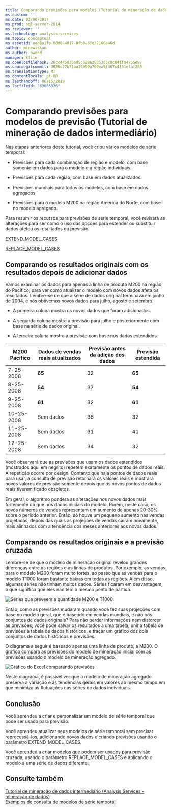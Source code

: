 ```yaml
---
title: Comparando previsões para modelos (Tutorial de mineração de dados intermediário) de previsão | Microsoft Docs
ms.custom: ''
ms.date: 03/06/2017
ms.prod: sql-server-2014
ms.reviewer: ''
ms.technology: analysis-services
ms.topic: conceptual
ms.assetid: ead8a1fe-60d8-4017-8fb8-6fe32168e46d
author: minewiskan
ms.author: owend
manager: kfile
ms.openlocfilehash: 26cc445d3bad5c628628353d5c0c84ffa4755e97
ms.sourcegitcommit: 3026c22b7fba19059a769ea5f367c4f51efaf286
ms.translationtype: MT
ms.contentlocale: pt-BR
ms.lasthandoff: 06/15/2019
ms.locfileid: "63066326"
---
```

# <a name="comparing-predictions-for-forecasting-models-intermediate-data-mining-tutorial"></a>Comparando previsões para modelos de previsão (Tutorial de mineração de dados intermediário)
  Nas etapas anteriores deste tutorial, você criou vários modelos de série temporal:  
  
-   Previsões para cada combinação de região e modelo, com base somente em dados para o modelo e a região individuais.  
  
-   Previsões para cada região, com base em dados atualizados.  
  
-   Previsões mundiais para todos os modelos, com base em dados agregados.  
  
-   Previsões para o modelo M200 na região América do Norte, com base no modelo agregado.  
  
 Para resumir os recursos para previsões de série temporal, você revisará as alterações para ser como o uso das opções para estender ou substituir dados afetou os resultados da previsão.  
  
 [EXTEND_MODEL_CASES](#bkmk_EXTEND)  
  
 [REPLACE_MODEL_CASES](#bkmk_REPLACE)  
  
##  <a name="bkmk_EXTEND"></a> Comparando os resultados originais com os resultados depois de adicionar dados  
 Vamos examinar os dados para apenas a linha de produto M200 na região do Pacífico, para ver como atualizar o modelo com novos dados afeta os resultados. Lembre-se de que a série de dados original terminava em junho de 2004, e nós obtivemos novos dados para julho, agosto e setembro.  
  
-   A primeira coluna mostra os novos dados que foram adicionados.  
  
-   A segunda coluna mostra a previsão para julho e posteriormente com base na série de dados original.  
  
-   A terceira coluna mostra a previsão com base nos dados estendidos.  
  
|**M200 Pacífico**|Dados de vendas reais atualizados|Previsão antes da adição dos dados|Previsão estendida|  
|----------------------|-----------------------------|------------------------------------|-------------------------|  
|7-25-2008|**65**|32|**65**|  
|8-25-2008|**54**|37|**54**|  
|9-25-2008|**61**|32|**61**|  
|10-25-2008|Sem dados|36|32|  
|11-25-2008|Sem dados|31|41|  
|12-25-2008|Sem dados|34|32|  
  
 Você observará que as previsões que usam os dados estendidos (mostrados aqui em negrito) repetem exatamente os pontos de dados reais. A repetição ocorre por design. Contanto que haja pontos de dados reais para usar, a consulta de previsão retornará os valores reais e mostrará novos valores de previsão somente depois que os novos pontos de dados reais tiverem ficado obsoletos.  
  
 Em geral, o algoritmo pondera as alterações nos novos dados mais fortemente do que nos dados iniciais do modelo. Porém, neste caso, os novos números de vendas representam um aumento de apenas 20-30% sobre o período anterior. Então, só houve um pequeno aumento nas vendas projetadas, depois das quais as projeções de vendas caíram novamente, mais alinhados com a tendência dos meses anteriores aos novos dados.  
  
##  <a name="bkmk_REPLACE"></a> Comparando os resultados originais e a previsão cruzada  
 Lembre-se de que o modelo de mineração original revelou grandes diferenças entre as regiões e as linhas de produtos. Por exemplo, as vendas para o modelo M200 foram muito fortes, ao passo que as vendas para o modelo T1000 foram bastante baixas em todas as regiões. Além disso, algumas séries não tinham muitos dados. Séries ficaram em desvantagem, o que significa que eles não têm o mesmo ponto de partida.  
  
 ![Séries que preveem a quantidade M200 e T1000](../../2014/tutorials/media/6series-defaultforecasting.gif "séries que preveem a quantidade M200 e T1000")  
  
 Então, como as previsões mudaram quando você fez suas projeções com base no modelo geral, que é baseado em vendas mundiais, e não nos conjuntos de dados originais? Para não perder informações nem distorcer as previsões, você pode salvar os resultados a uma tabela, unir a tabela de previsões à tabela de dados históricos, e traçar um gráfico dos dois conjuntos de dados históricos e previsões.  
  
 O diagrama a seguir é baseado apenas uma linha de produto, a M200. O gráfico compara as previsões do modelo de mineração inicial com as previsões usando o modelo de mineração agregado.  
  
 ![Gráfico do Excel comparando previsões](../../2014/tutorials/media/m200-predictions-compared.gif "gráfico do Excel comparando previsões")  
  
 Neste diagrama, é possível ver que o modelo de mineração agregado preserva a variação e as tendências gerais em valores ao mesmo tempo em que minimiza as flutuações nas séries de dados individuais.  
  
## <a name="conclusion"></a>Conclusão  
 Você aprendeu a criar e personalizar um modelo de série temporal que pode ser usado para previsão.  
  
 Você aprendeu atualizar seus modelos de série temporal sem precisar reprocessá-los, adicionando novos dados e criando previsões usando o parâmetro EXTEND_MODEL_CASES.  
  
 Você aprendeu a criar modelos que podem ser usados para previsão cruzada, usando o parâmetro REPLACE_MODEL_CASES e aplicando o modelo a uma série de dados diferente.  
  
## <a name="see-also"></a>Consulte também  
 [Tutorial de mineração de dados intermediário &#40;Analysis Services - mineração de dados&#41;](../../2014/tutorials/intermediate-data-mining-tutorial-analysis-services-data-mining.md)   
 [Exemplos de consulta de modelos de série temporal](../../2014/analysis-services/data-mining/time-series-model-query-examples.md)  
  
  
